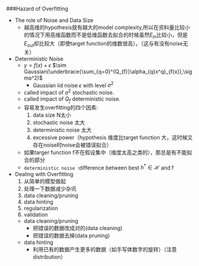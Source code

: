 ###Hazard of Overfitting
- The role of Noise and Data Size
	- 越高维的hypothesis就有越大的model complexity,所以在资料量比较小的情况下用高维函数而不是低维函数去拟合的时候虽然$E_{in}$比较小，但是$E_{out}$却比较大（即使target function的维数很高）。（这与有没有noise无关）
- Deterministic Noise
	- $y=f(x)+\epsilon$
		$\sim Gaussian(\underbrace{\sum_{q=0}^{Q_{f}}\alpha_{q}x^q}_{f(x)},\sigma^2)$
		- Gaussian iid noise $\epsilon$ with level $\sigma^2$
	- called impact of $\sigma^2$ stochastic noise.
	- called impact of $Q_{f}$ deterministic noise.
	- 容易发生overfitting的四个因素:
		1. data size N太小
		2. stochastic noise 太大
		3. deterministic noise 太大
		4. excessive power（hypothesis 维度比target function 大，这时候又存在noise时noise会被错误拟合）
	- 如果targer function f不在假设集中（维度太高之类的），那总是有不能拟合的部分
	- `deterministic noise `:difference between best $h^*\in \mathcal{H}$ and f
- Dealing with Overfitting
	1. 从简单的模型做起
	2. 处理一下数据减少杂讯
	3. data cleaning/pruning 
	4. data hinting
	5. regularization
	6. validation
	- data cleaning/pruning
		- 把错误的数据改成对的(data cleaning)
		- 把错误的数据去掉(data pruning)
	- data hinting
		- 利用已有的数据产生更多的数据（如手写体数字的旋转）（注意distribution）

